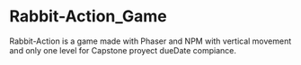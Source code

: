 # Rabbit-Action_Game
Rabbit-Action is a game made with Phaser and NPM with vertical movement and only one level for Capstone proyect dueDate compiance.
